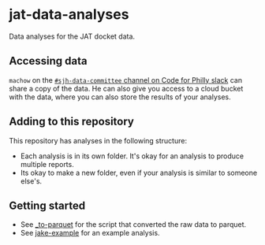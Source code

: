 # jat-data-analyses

Data analyses for the JAT docket data.

## Accessing data

`machow` on the [`#sjh-data-committee` channel on Code for Philly slack](https://codeforphilly.org/chat?channel=sjh-data-committee) can share a copy of the data.
He can also give you access to a cloud bucket with the data, where you can also store the
results of your analyses.

## Adding to this repository

This repository has analyses in the following structure:

* Each analysis is in its own folder. It's okay for an analysis to produce multiple reports.
* Its okay to make a new folder, even if your analysis is similar to someone else's.

## Getting started

* See [_to-parquet](./_to-parquet) for the script that converted the raw data to parquet.
* See [jake-example](./jake-example) for an example analysis.
